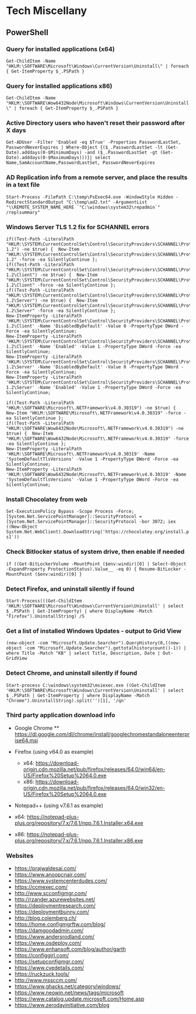 # Tech Miscellany

## PowerShell
### Query for installed applications (x64)
```Get-ChildItem -Name "HKLM:\SOFTWARE\Microsoft\Windows\CurrentVersion\Uninstall\" | foreach { Get-ItemProperty $_.PSPath }```

### Query for installed applications x86)
```Get-ChildItem -Name "HKLM:\SOFTWARE\Wow6432Node\Microsoft\Windows\CurrentVersion\Uninstall\" | foreach { Get-ItemProperty $_.PSPath }```

### Active Directory users who haven't reset their password after X days
```Get-ADUser -Filter 'Enabled -eq $True' -Properties PasswordLastSet, PasswordNeverExpires | Where-Object {($_.PasswordLastSet -lt (Get-Date).adddays(0-$MinimumDays) -and ($_.PasswordLastSet -gt (Get-Date).adddays(0-$MaximumDays)))}| select Name,SamAccountName,PasswordLastSet, PasswordNeverExpires```

### AD Replication info from a remote server, and place the results in a text file
```Start-Process -FilePath C:\temp\PsExec64.exe -WindowStyle Hidden -RedirectStandardOutput "C:\temp\ad2.txt" -ArgumentList "\\REMOTE_SYSTEM_NAME_HERE `"C:\windows\system32\repadmin`" /replsummary"```

### Windows Server TLS 1.2 fix for SCHANNEL errors
```# Reg2CI (c) 2021 by Roger Zander
if((Test-Path -LiteralPath "HKLM:\SYSTEM\CurrentControlSet\Control\SecurityProviders\SCHANNEL\Protocols\TLS 1.2") -ne $true) {  New-Item "HKLM:\SYSTEM\CurrentControlSet\Control\SecurityProviders\SCHANNEL\Protocols\TLS 1.2" -force -ea SilentlyContinue };
if((Test-Path -LiteralPath "HKLM:\SYSTEM\CurrentControlSet\Control\SecurityProviders\SCHANNEL\Protocols\TLS 1.2\Client") -ne $true) {  New-Item "HKLM:\SYSTEM\CurrentControlSet\Control\SecurityProviders\SCHANNEL\Protocols\TLS 1.2\Client" -force -ea SilentlyContinue };
if((Test-Path -LiteralPath "HKLM:\SYSTEM\CurrentControlSet\Control\SecurityProviders\SCHANNEL\Protocols\TLS 1.2\Server") -ne $true) {  New-Item "HKLM:\SYSTEM\CurrentControlSet\Control\SecurityProviders\SCHANNEL\Protocols\TLS 1.2\Server" -force -ea SilentlyContinue };
New-ItemProperty -LiteralPath 'HKLM:\SYSTEM\CurrentControlSet\Control\SecurityProviders\SCHANNEL\Protocols\TLS 1.2\Client' -Name 'DisabledByDefault' -Value 0 -PropertyType DWord -Force -ea SilentlyContinue;
New-ItemProperty -LiteralPath 'HKLM:\SYSTEM\CurrentControlSet\Control\SecurityProviders\SCHANNEL\Protocols\TLS 1.2\Client' -Name 'Enabled' -Value 1 -PropertyType DWord -Force -ea SilentlyContinue;
New-ItemProperty -LiteralPath 'HKLM:\SYSTEM\CurrentControlSet\Control\SecurityProviders\SCHANNEL\Protocols\TLS 1.2\Server' -Name 'DisabledByDefault' -Value 0 -PropertyType DWord -Force -ea SilentlyContinue;
New-ItemProperty -LiteralPath 'HKLM:\SYSTEM\CurrentControlSet\Control\SecurityProviders\SCHANNEL\Protocols\TLS 1.2\Server' -Name 'Enabled' -Value 1 -PropertyType DWord -Force -ea SilentlyContinue;

if((Test-Path -LiteralPath "HKLM:\SOFTWARE\Microsoft\.NETFramework\v4.0.30319") -ne $true) {  New-Item "HKLM:\SOFTWARE\Microsoft\.NETFramework\v4.0.30319" -force -ea SilentlyContinue };
if((Test-Path -LiteralPath "HKLM:\SOFTWARE\Wow6432Node\Microsoft\.NETFramework\v4.0.30319") -ne $true) {  New-Item "HKLM:\SOFTWARE\Wow6432Node\Microsoft\.NETFramework\v4.0.30319" -force -ea SilentlyContinue };
New-ItemProperty -LiteralPath 'HKLM:\SOFTWARE\Microsoft\.NETFramework\v4.0.30319' -Name 'SystemDefaultTlsVersions' -Value 1 -PropertyType DWord -Force -ea SilentlyContinue;
New-ItemProperty -LiteralPath 'HKLM:\SOFTWARE\Wow6432Node\Microsoft\.NETFramework\v4.0.30319' -Name 'SystemDefaultTlsVersions' -Value 1 -PropertyType DWord -Force -ea SilentlyContinue;
```

### Install Chocolatey from web
```Set-ExecutionPolicy Bypass -Scope Process -Force; [System.Net.ServicePointManager]::SecurityProtocol = [System.Net.ServicePointManager]::SecurityProtocol -bor 3072; iex ((New-Object System.Net.WebClient).DownloadString('https://chocolatey.org/install.ps1'))```

### Check Bitlocker status of system drive, then enable if needed
```if ((Get-BitLockerVolume -MountPoint ($env:windir)[0] | Select-Object -ExpandProperty ProtectionStatus).Value__ -eq 0) { Resume-BitLocker -MountPoint ($env:windir)[0] }```

### Detect Firefox, and uninstall silently if found
```Start-Process(((Get-ChildItem 'HKLM:\SOFTWARE\Microsoft\Windows\CurrentVersion\Uninstall' | select $_.PSPath | Get-ItemProperty) | where DisplayName -Match "Firefox").UninstallString) /S```

### Get a list of installed Windows Updates - output to Grid View
```(new-object -com "Microsoft.Update.Searcher").QueryHistory(0,((new-object -com "Microsoft.Update.Searcher").gettotalhistorycount()-1)) | where Title -Match "KB" | select Title, Description, Date | Out-GridView```

### Detect Chrome, and uninstall silently if found
```Start-process C:\windows\system32\msiexec.exe ((Get-ChildItem 'HKLM:\SOFTWARE\Microsoft\Windows\CurrentVersion\Uninstall' | select $_.PSPath | Get-ItemProperty | where DisplayName -Match "Chrome").UninstallString).split('')[1], '/qn'```

### Third party application download info
* Google Chrome
** https://dl.google.com/dl/chrome/install/googlechromestandaloneenterprise64.msi 

* Firefox (using v64.0 as example)
  * x64: https://download-origin.cdn.mozilla.net/pub/firefox/releases/64.0/win64/en-US/Firefox%20Setup%2064.0.exe
  * x86: https://download-origin.cdn.mozilla.net/pub/firefox/releases/64.0/win32/en-US/Firefox%20Setup%2064.0.exe 

* Notepad++ (using v7.6.1 as example)
 * x64: https://notepad-plus-plus.org/repository/7.x/7.6.1/npp.7.6.1.Installer.x64.exe
 * x86: https://notepad-plus-plus.org/repository/7.x/7.6.1/npp.7.6.1.Installer.x86.exe

### Websites
* https://prajwaldesai.com/
* https://www.anoopcnair.com/
* https://www.systemcenterdudes.com/
* https://ccmexec.com/
* http://www.scconfigmgr.com/
* http://rzander.azurewebsites.net/
* https://deploymentresearch.com/
* https://deploymentbunny.com/
* http://blog.colemberg.ch/
* https://home.configmgrftw.com/blog/
* https://damgoodadmin.com/
* https://www.andersrodland.com/
* https://www.osdeploy.com/
* https://www.enhansoft.com/blog/author/garth
* https://configgirl.com/
* https://setupconfigmgr.com/
* https://www.cvedetails.com/
* https://ruckzuck.tools/
* http://www.mssccm.com/
* https://www.ghacks.net/category/windows/
* https://www.neowin.net/news/tags/microsoft
* https://www.catalog.update.microsoft.com/Home.asp
* https://www.zerodayinitiative.com/blog
